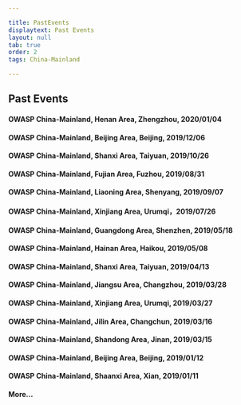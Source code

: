 ```yaml
---

title: PastEvents
displaytext: Past Events
layout: null
tab: true
order: 2
tags: China-Mainland

---
```


## Past Events

#### **OWASP China-Mainland, Henan Area, Zhengzhou, 2020/01/04**

#### **OWASP China-Mainland, Beijing Area, Beijing, 2019/12/06**

#### **OWASP China-Mainland, Shanxi Area, Taiyuan, 2019/10/26**

#### **OWASP China-Mainland, Fujian Area, Fuzhou, 2019/08/31**

#### **OWASP China-Mainland, Liaoning Area, Shenyang, 2019/09/07**

#### **OWASP China-Mainland, Xinjiang Area, Urumqi，2019/07/26**

#### **OWASP China-Mainland, Guangdong Area, Shenzhen, 2019/05/18**

#### **OWASP China-Mainland, Hainan Area, Haikou, 2019/05/08**

#### **OWASP China-Mainland, Shanxi Area, Taiyuan, 2019/04/13**

#### **OWASP China-Mainland, Jiangsu Area, Changzhou, 2019/03/28**

#### **OWASP China-Mainland, Xinjiang Area, Urumqi, 2019/03/27**

#### **OWASP China-Mainland, Jilin Area, Changchun, 2019/03/16**

#### **OWASP China-Mainland, Shandong Area, Jinan, 2019/03/15**

#### **OWASP China-Mainland, Beijing Area, Beijing, 2019/01/12**

#### **OWASP China-Mainland, Shaanxi Area, Xian, 2019/01/11**

#### **More...**
